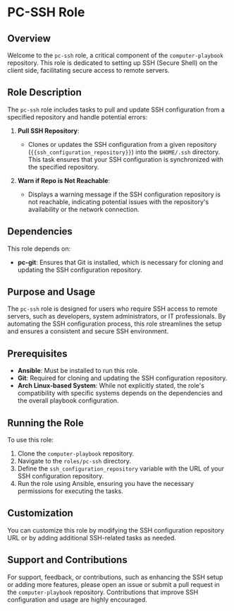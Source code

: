# PC-SSH Role

## Overview
Welcome to the `pc-ssh` role, a critical component of the `computer-playbook` repository. This role is dedicated to setting up SSH (Secure Shell) on the client side, facilitating secure access to remote servers.

## Role Description
The `pc-ssh` role includes tasks to pull and update SSH configuration from a specified repository and handle potential errors:

1. **Pull SSH Repository**: 
   - Clones or updates the SSH configuration from a given repository (`{{ssh_configuration_repository}}`) into the `$HOME/.ssh` directory. This task ensures that your SSH configuration is synchronized with the specified repository.

2. **Warn if Repo is Not Reachable**:
   - Displays a warning message if the SSH configuration repository is not reachable, indicating potential issues with the repository's availability or the network connection.

## Dependencies
This role depends on:
- **pc-git**: Ensures that Git is installed, which is necessary for cloning and updating the SSH configuration repository.

## Purpose and Usage
The `pc-ssh` role is designed for users who require SSH access to remote servers, such as developers, system administrators, or IT professionals. By automating the SSH configuration process, this role streamlines the setup and ensures a consistent and secure SSH environment.

## Prerequisites
- **Ansible**: Must be installed to run this role.
- **Git**: Required for cloning and updating the SSH configuration repository.
- **Arch Linux-based System**: While not explicitly stated, the role's compatibility with specific systems depends on the dependencies and the overall playbook configuration.

## Running the Role
To use this role:
1. Clone the `computer-playbook` repository.
2. Navigate to the `roles/pc-ssh` directory.
3. Define the `ssh_configuration_repository` variable with the URL of your SSH configuration repository.
4. Run the role using Ansible, ensuring you have the necessary permissions for executing the tasks.

## Customization
You can customize this role by modifying the SSH configuration repository URL or by adding additional SSH-related tasks as needed.

## Support and Contributions
For support, feedback, or contributions, such as enhancing the SSH setup or adding more features, please open an issue or submit a pull request in the `computer-playbook` repository. Contributions that improve SSH configuration and usage are highly encouraged.